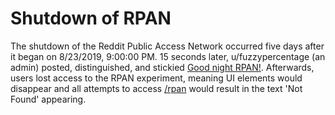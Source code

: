 # Shutdown of RPAN

The shutdown of the Reddit Public Access Network occurred five days after it began on <time datetime="2019-08-24T01:00:00.000Z">8/23/2019, 9:00:00 PM</time>. 15 seconds later, u/fuzzypercentage (an admin) posted, distinguished, and stickied [Good night RPAN!](https://www.reddit.com/r/pan/comments/cum45p/good_night_rpan/). Afterwards, users lost access to the RPAN experiment, meaning UI elements would disappear and all attempts to access [/rpan](https://www.reddit.com/rpan) would result in the text 'Not Found' appearing.
